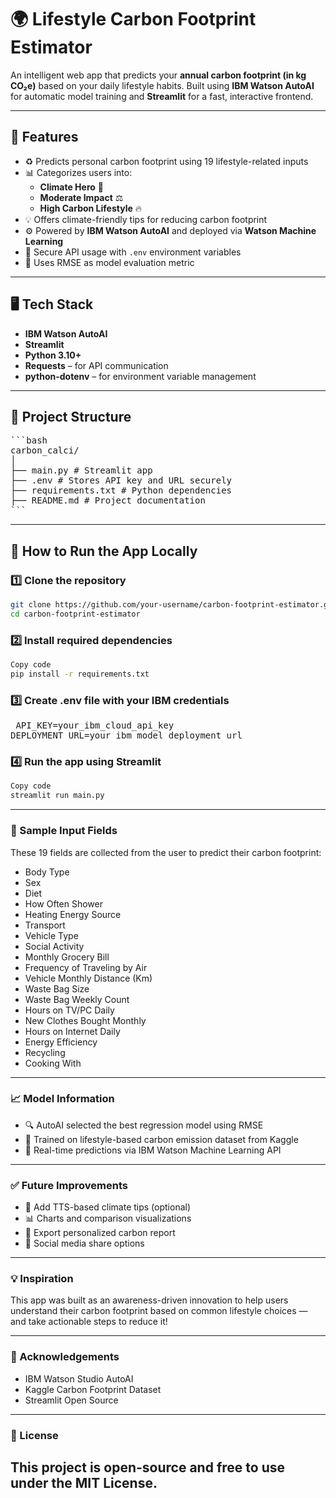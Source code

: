 # 🌍  Lifestyle Carbon Footprint Estimator

An intelligent web app that predicts your **annual carbon footprint (in kg CO₂e)** based on your daily lifestyle habits. Built using **IBM Watson AutoAI** for automatic model training and **Streamlit** for a fast, interactive frontend.

---

## 📌 Features

- ♻️ Predicts personal carbon footprint using 19 lifestyle-related inputs
- 📊 Categorizes users into:
  - **Climate Hero** 🌱
  - **Moderate Impact** ⚖️
  - **High Carbon Lifestyle** 🔥
- 💡 Offers climate-friendly tips for reducing carbon footprint
- ⚙️ Powered by **IBM Watson AutoAI** and deployed via **Watson Machine Learning**
- 🔐 Secure API usage with `.env` environment variables
- 🧠 Uses RMSE as model evaluation metric

---

## 🖥️ Tech Stack

- **IBM Watson AutoAI**
- **Streamlit**
- **Python 3.10+**
- **Requests** – for API communication
- **python-dotenv** – for environment variable management

---

## 📂 Project Structure
<pre>
```bash
carbon_calci/
│
├── main.py # Streamlit app
├── .env # Stores API key and URL securely
├── requirements.txt # Python dependencies
├── README.md # Project documentation
``` </pre>
---

## 🚀 How to Run the App Locally

### 1️⃣ Clone the repository
```bash
git clone https://github.com/your-username/carbon-footprint-estimator.git
cd carbon-footprint-estimator
```
### 2️⃣ Install required dependencies
``` bash
Copy code
pip install -r requirements.txt
```
### 3️⃣ Create .env file with your IBM credentials
<pre> API_KEY=your_ibm_cloud_api_key 
DEPLOYMENT_URL=your_ibm_model_deployment_url </pre>
### 4️⃣ Run the app using Streamlit
```bash
Copy code
streamlit run main.py
```
--- 

### 🔢 Sample Input Fields
These 19 fields are collected from the user to predict their carbon footprint:

- Body Type
- Sex
- Diet
- How Often Shower
- Heating Energy Source
- Transport
- Vehicle Type
- Social Activity
- Monthly Grocery Bill
- Frequency of Traveling by Air
- Vehicle Monthly Distance (Km)
- Waste Bag Size
- Waste Bag Weekly Count
- Hours on TV/PC Daily
- New Clothes Bought Monthly
- Hours on Internet Daily
- Energy Efficiency
- Recycling
- Cooking With

---

### 📈 Model Information
-   🔍 AutoAI selected the best regression model using RMSE
-   🧪 Trained on lifestyle-based carbon emission dataset from Kaggle
-    🔄 Real-time predictions via IBM Watson Machine Learning API

---

### ✅ Future Improvements
- 📢 Add TTS-based climate tips (optional)
- 📊 Charts and comparison visualizations
- 📝 Export personalized carbon report
- 🔗 Social media share options

---

### 💡 Inspiration
This app was built as an awareness-driven innovation to help  users understand their carbon footprint based on common lifestyle choices — and take actionable steps to reduce it!

---

### 🤝 Acknowledgements
-   IBM Watson Studio AutoAI
-   Kaggle Carbon Footprint Dataset
-   Streamlit Open Source

---

### 📜 License
This project is open-source and free to use under the MIT License.
---
